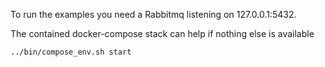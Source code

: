 To run the examples you need a Rabbitmq listening on 127.0.0.1:5432.

The contained docker-compose stack can help if nothing else is available

`../bin/compose_env.sh start`